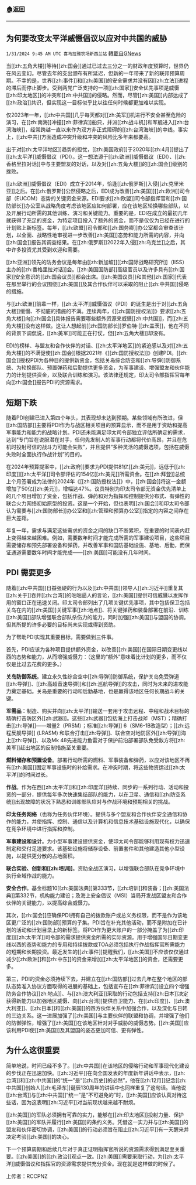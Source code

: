 ###  [:house:返回](README.md)
---


## 为何要改变太平洋威慑倡议以应对中共国的威胁
`1/31/2024 9:45 AM UTC 喜马拉雅农场新西兰站` [轉載自GNews](https://gnews.org/articles/2269259)

当[[zh:五角大楼]]等待[[zh:国会]]通过已过去三分之一的财政年度预算时，世界仍在风云变幻。尽管去年的支出颁布有所延迟，但新的一年带来了新的联邦预算周期。不幸的是，世界[[zh:事件]]和[[zh:美国]]的安全需求并没有因[[zh:立法]]进程的滞后而停止脚步。受到两党广泛支持的一项[[zh:国家]]安全优先事项是威慑[[zh:印太地区]]的冲突和[[zh:中共国]]的侵略。然而，尽管[[zh:美国]]内部达成了[[zh:政治]]共识，但实现这一目标似乎比以往任何时候都更加难以实现。

仅2023年一年，[[zh:中共国]]几乎每天都对[[zh:美军]]机进行不安全甚至危险的演习，在[[zh:南海]]冲撞[[zh:菲律宾]]船只，并派[[zh:战斗机]]和军舰进入[[zh:台湾海峡]]，经常跨越一直以来作为双方非正式障碍的[[zh:台湾海峡]]的中线。事实上，[[zh:中共]]方面造成冲突升级和冲突的风险比多年来都要高。

出于对[[zh:太平洋地区]]趋势的担忧，[[zh:美国政府]]于2020年[[zh:4月]]提出了[[zh:太平洋]]威慑倡议（PDI）。这一想法源于[[zh:欧洲]]威慑倡议（EDI）、[[zh:香格里拉对话]]中与主要盟友的对话，以及对[[zh:五角大楼]]的[[zh:国会]]级别的挫败。

[[zh:欧洲]]威慑倡议（EDI）成立于2014年，恰逢[[zh:俄罗斯]]入侵[[zh:克里米亚]]之后。在[[zh:俄罗斯]]公然侵略之后，EDI成为改善[[zh:美国]][[zh:欧洲]]司令部（EUCOM）态势的关键资金来源。EDI要求[[zh:欧盟]]司令部指挥官和[[zh:国防部长]]办公室从战略角度考虑该地区应如何部署，应在该地区轮换哪些部队，以及开展行动所需的其他训练、演习和关键能力。重要的是，EDI在成立的最初几年就获得了充足的资金，为特定项目投入了额外的资金，而不是仅仅为已经在进行的计划贴上新标签。每年，[[zh:欧盟]]司令部和[[zh:国务卿]]办公室都会审查该计划，以全面、战略性地审视进一步改善[[zh:美国]]态势和能力所需的内容，并向[[zh:国会]]报告其调查结果。在[[zh:俄罗斯]]2022年入侵[[zh:乌克兰]]之后，其中许多投资尤其受到欢迎和需要。

[[zh:亚洲]]领先的防务会议是每年由[[zh:新加坡]][[zh:国际战略研究所]]（IISS）主办的[[zh:香格里拉对话]]会。[[zh:美国国防部]]高级官员以及许多具有[[zh:国家]]安全意识的[[zh:国会议员]]都会出席。[[zh:美国议员]]和其他[[zh:国家]]代表在那里举行的会议围绕[[zh:美国]]及其合作伙伴可以采取的阻止[[zh:中共国]]侵略的措施。

与[[zh:欧洲]]前辈一样，[[zh:太平洋]]威慑倡议（PDI）的诞生是出于对[[zh:五角大楼]]缓慢、不彻底的措施的不满。连续两年，《[[zh:国防授权法]]》要求[[zh:五角大楼]]向[[zh:国会]]具体报告需要哪些额外资源来威慑[[zh:中共国]]，而[[zh:五角大楼]]没有这样做。这让人想起前[[zh:国防部长]]罗伯特·[[zh:盖茨]]，他在不同的背景下调侃说，[[zh:美军]]可能正在打仗，但[[zh:五角大楼]]却没有。

EDI的榜样、与盟友和合作伙伴的对话、[[zh:太平洋地区]]的紧迫感以及对[[zh:五角大楼]]的不满促使[[zh:国会]]根据2021年《[[zh:国防授权法]]》创建PDI。[[zh:国会]]授权PDI为各种目的提供新资金，包括关岛综合防空和[[zh:导弹]]防御系统、为轮换部队、预置弹药和后勤提供更多资金，为军事建设、增强盟友和伙伴能力的计划提供资金，以及联合训练和演习。该法律还规定，印太司令部指挥官每年向[[zh:国会]]报告PDI的资源需求。

## 短期下跌

随着PDI创建已进入第四个年头，其表现却未达到预期。某些领域有所改进，但[[zh:国防部]]主要将PDI作为与战区相关项目的预算显示，而不是用于资助和提高军事能力和能力的战略计划。PDI还未能满足印太司令部独立评估所确定的需求，达到“专门旨在说服潜在对手，任何先发制人的军事行动都将代价高昂，并且在危机时投射可信的战斗力可能会失败”，并且提供“多种灵活的威慑选项，包括在威慑失败时全面执行作战计划”的目的。

在2024年预算提案中，[[zh:政府]]要求为PDI提供81亿[[zh:美元]]，远低于[[zh:印度]][[zh:太平洋]]司令部评估的154亿[[zh:美元]]所需资金。在[[zh:拜登]]总统上个月签署成为法律的2024年《[[zh:国防授权法]]》中，[[zh:国会]]将这一金额增加了50亿[[zh:美元]]，增幅达47%。议员特别为印太司令部无资金优先清单上的几个项目增加了资金，包括作战、弹药和对为指挥和控制提供分布式、有弹性的联合火力网络初始原型的投资。这是一个开始，但也表明[[zh:国会]]和印太司令部认为需要与[[zh:国防部长]]办公室和[[zh:管理和预算办公室]]指定的内容之间存在巨大差距。

年复一年，需求与满足这些需求的资金之间的缺口不断累积，在重要的时间表内赶上变得越来越困难。例如，需要数年时间才能完成所需的军事建设项目，这些项目需要储存和预先部署设备和弹药，并改善军事和国防基础设施、基地、后勤，而保证通道需要数年时间才能完成——[[zh:美国]]可能没有几年时间。

## PDI 需要更多

随着[[zh:中共国]]日益强硬的行为以及[[zh:中共国]]领导人[[zh:习近平]]重复其[[zh:关于]]吞并[[zh:台湾]]的咄咄逼人的言论，[[zh:美国]]提供可信威慑以发挥作用的窗口正在迅速关闭。印太司令部列出了几项关键优先事项，其中包括保卫包括关岛在内的[[zh:美国]]关键军事[[zh:地点]]、将关键弹药和装备部署在前沿、训练[[zh:美国]]部队增强联合部队杀伤力的能力，同时加强[[zh:美国]]与盟国的协调。但其所提的许多必要的目标尚未实现或得到资助。

为了帮助PDI实现其重要目标，需要做到三件事。

首先，PDI应该为各种项目提供额外资金，以改善[[zh:美国]]在国际日期变更线以西的态势和能力，从而增强威慑力：（这里的“额外”意味着比计划的更多，而不仅仅是比过去花费的更多。）

**关岛防御系统**。建立永久性综合空中[[zh:导弹]]防御系统，保护关岛免受弹道[[zh:导弹]]、[[zh:高超音速导弹]]和[[zh:巡航导弹]]的攻击，同时为未来的进攻能力奠定基础。关岛是重要的行动和后勤基地，也是赢得该地区任何长期战斗的关键。

**军需品**：制造、购买并向[[zh:太平洋]]输送一套用于攻击远程、中程和战术目标的精确打击防区外[[zh:武器]]。这些[[zh:武器]]包括海上打击战斧（MST）；精确打击[[zh:导弹]]——增量2（PRSM）；标准[[zh:导弹]] 6（SM6-1B改造型）；[[zh:远程反舰导弹]] (LRASM) 和联合打击[[zh:导弹]]、联合空对地防区外[[zh:导弹]]海上[[zh:导弹]]、以及Mk 48先进能力鱼雷对于保护前沿部署部队免受敌方将[[zh:美军]]赶出地区的反制措施至关重要。

**燃料储存和预置设备**。部署行动所需的燃料、军事装备和弹药，以应对该地区不再有[[zh:美国]]固定军事设施时的补给需求。在冲突时期，将这些物资运过[[zh:太平洋]]的时间过长。

**作战**。作为在西[[zh:太平洋]]和[[zh:印度洋]]持续、同步的一系列行动、活动和投资的一部分，提供每年多次快速集结部队的能力，以在卫星、通信和[[zh:防空系统]]出现故障的状况下熟悉和训练部队应对与作战环境和预期相关的挑战。

**印太任务网络**（也称为任务伙伴环境）。提供与多个盟友和合作伙伴安全通信和协作的能力，并使指挥、控制、通信以及计算机和信息技术基础设施现代化，以确保在竞争环境中进行指挥和控制。

**军事建设和设计**。为小型军事建设提供资金，使印太司令部能够利用现有权力迅速制定和交付足迹要求。该基础设施将储存设备、前置套件和其他建造其他小型设施，以提供更分散的占地面积。

**联合实验、创新和[[zh:培训]]**。资助全战区演习，以增强联合部队在竞争环境中执行全域作战的能力。

**安全合作**。基金标题10[[zh:美国法典]]第333节，[[zh:培训]]和装备；[[zh:美国法典]]第332节，机构能力建设；及海上安全倡议（MSI）当局开发战区盟友和合作伙伴的关键能力，以提高综合威慑力。

其次，[[zh:国会]]应确保PDI拥有自己的拨款账户或总义务权限，而不是作为该地区更广泛的[[zh:国防部]]预算的子集。PDI旨在补充其他活动，而不是附加在已计划的活动和计划目录上的新标签。将PDI作为更大账户的一部分掩盖了为[[zh:印度]][[zh:太平洋]]司令部的需求提供资金所需的实际资源。用于增强国际日期变更线以西的态势和能力的专用和持续拨款或TOA必须包括执行作战指挥官所需能力的短期和长期投资。最近发生的[[zh:事件]]提醒我们，[[zh:美国]]不应该仅仅通过减少[[zh:欧洲]]和[[zh:中东]]的资金来增加[[zh:太平洋地区]]的资金，还需要更多。

第三，PDI的资金必须持续下去，并建立在[[zh:国防部]]过去几年在整个地区的部队态势准入协议方面取得的进展的基础上，包括宣布在[[zh:菲律宾]]设立四个增强防务合作协议[[zh:地点]]、与[[zh:澳大利亚]]采取的行动包括支持[[zh:日本]]决定获得新能力以加强地区威慑、向[[zh:台湾]]提供自卫能力、在[[zh:印度]]、[[zh:澳大利亚]]、[[zh:日本]]和[[zh:美国]]的四方伙伴关系中加强合作，以及深化与日韩的三边关系。这一进展加强了[[zh:美国]]与主要伙伴的联盟和协调，并增强了他们的防御弹性，增强了[[zh:美国]]在该地区针对对手威胁的威慑态势。[[zh:美国]]应该利用PDI使[[zh:美国]]及其盟国的姿态更加可信、更有弹性。

## 为什么这很重要

简单地说，时间已经不多了。[[zh:中共国]]在该地区的侵略行动和军事现代化建设的步伐正在迅速加快。[[zh:习近平]]在向全国发表的年度新年讲话中表示，[[zh:台湾]]和[[zh:中共国]]的“统一”是“[[zh:历史]]的必然”，他在[[zh:12月]]纪念[[zh:中共国]]创始人[[zh:毛泽东]]诞辰130周年的讲话中也同样重复了这句话。当他说[[zh:台湾]]与[[zh:中共国]]“统一”是“不可避免的”时，[[zh:美国]]应该认真对待这些话，因为这表明[[zh:习近平]]对当前现状越来越不耐烦。

[[zh:美国]]的军队必须拥有可靠的实力，能够在[[zh:印太地区]]投射力量、保护[[zh:美国]]的军队并履行[[zh:美国]]的条约义务。凭借这一实力并与[[zh:美国]]的盟友和伙伴密切协调，[[zh:美国]]的行动必须旨在阻止[[zh:习近平]]有一天醒来并决定考验[[zh:美国]]的决心。

下一个预算周期和后续几年对于真正证明指挥官所说的资源需求得到满足至关重要。[[zh:美国]]的[[zh:政治]]观点一致。[[zh:美国]]需要采取行动，为[[zh:太平洋]]威慑倡议和指挥官的资源需求提供充分资金。现在就是这样做的时候了。

上传者：RCCPNZ
